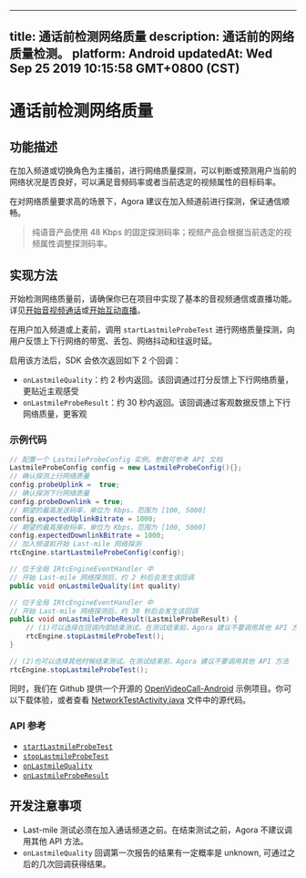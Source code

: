 
---
title: 通话前检测网络质量
description: 通话前的网络质量检测。
platform: Android
updatedAt: Wed Sep 25 2019 10:15:58 GMT+0800 (CST)
---
# 通话前检测网络质量
## 功能描述

在加入频道或切换角色为主播前，进行网络质量探测，可以判断或预测用户当前的网络状况是否良好，可以满足音频码率或者当前选定的视频属性的目标码率。

在对网络质量要求高的场景下，Agora 建议在加入频道前进行探测，保证通信顺畅。

> 纯语音产品使用 48 Kbps 的固定探测码率；视频产品会根据当前选定的视频属性调整探测码率。

## 实现方法

开始检测网络质量前，请确保你已在项目中实现了基本的音视频通信或直播功能。详见[开始音视频通话](../../cn/Voice/start_call_android.md)或[开始互动直播](../../cn/Voice/start_live_android.md)。

在用户加入频道或上麦前，调用 `startLastmileProbeTest` 进行网络质量探测，向用户反馈上下行网络的带宽、丢包、网络抖动和往返时延。

启用该方法后，SDK 会依次返回如下 2 个回调：
- `onLastmileQuality`：约 2 秒内返回。该回调通过打分反馈上下行网络质量，更贴近主观感受
- `onLastmileProbeResult`：约 30 秒内返回。该回调通过客观数据反馈上下行网络质量，更客观

### 示例代码

```java
// 配置一个 LastmileProbeConfig 实例。参数可参考 API 文档
LastmileProbeConfig config = new LastmileProbeConfig(){};
// 确认探测上行网络质量
config.probeUplink =  true;
// 确认探测下行网络质量
config.probeDownlink = true;
// 期望的最高发送码率，单位为 Kbps，范围为 [100, 5000]
config.expectedUplinkBitrate = 1000;
// 期望的最高接收码率，单位为 Kbps，范围为 [100, 5000]
config.expectedDownlinkBitrate = 1000;
// 加入频道前开始 Last-mile 网络探测
rtcEngine.startLastmileProbeConfig(config);

// 位于全局 IRtcEngineEventHandler 中
// 开始 Last-mile 网络探测后，约 2 秒后会发生该回调
public void onLastmileQuality(int quality)

// 位于全局 IRtcEngineEventHandler 中
// 开始 Last-mile 网络探测后，约 30 秒后会发生该回调
public void onLastmileProbeResult(LastmileProbeResult) {
	// (1)可以选择在回调内部结束测试。在测试结束前，Agora 建议不要调用其他 API 方法
	rtcEngine.stopLastmileProbeTest();
}

// (2)也可以选择其他时候结束测试。在测试结束前，Agora 建议不要调用其他 API 方法
rtcEngine.stopLastmileProbeTest();
```

同时，我们在 Github 提供一个开源的 [OpenVideoCall-Android](https://github.com/AgoraIO/Basic-Video-Call/tree/master/Group-Video/OpenVideoCall-Android) 示例项目。你可以下载体验，或者查看 [NetworkTestActivity.java](https://github.com/AgoraIO/Basic-Video-Call/blob/master/Group-Video/OpenVideoCall-Android/app/src/main/java/io/agora/openvcall/ui/NetworkTestActivity.java) 文件中的源代码。

### API 参考

- [`startLastmileProbeTest`](https://docs.agora.io/cn/Voice/API%20Reference/java/classio_1_1agora_1_1rtc_1_1_rtc_engine.html#a81c6541685b1c4437d9779a095a0f871)
- [`stopLastmileProbeTest`](https://docs.agora.io/cn/Voice/API%20Reference/java/classio_1_1agora_1_1rtc_1_1_rtc_engine.html#ae21243b8da8bda9ee5f3a00621cbf959)
- [`onLastmileQuality`](https://docs.agora.io/cn/Voice/API%20Reference/java/classio_1_1agora_1_1rtc_1_1_i_rtc_engine_event_handler.html#a2887941e3c105c21309bd2643372e7f5)
- [`onLastmileProbeResult`](https://docs.agora.io/cn/Voice/API%20Reference/java/classio_1_1agora_1_1rtc_1_1_i_rtc_engine_event_handler.html#ad74a9120325bfeccdec4af4611110281)

## 开发注意事项

- Last-mile 测试必须在加入通话频道之前。在结束测试之前，Agora 不建议调用其他 API 方法。
- `onLastmileQuality` 回调第一次报告的结果有一定概率是 unknown, 可通过之后的几次回调获得结果。
